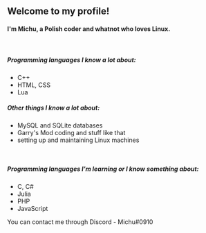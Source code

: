 ## Welcome to my profile!
#### I'm Michu, a Polish coder and whatnot who loves Linux.
<br>

##### Programming languages I know a lot about:
- C++
- HTML, CSS
- Lua

##### Other things I know a lot about:
- MySQL and SQLite databases
- Garry's Mod coding and stuff like that
- setting up and maintaining Linux machines

<br>

##### Programming languages I'm learning or I know something about:
- C, C#
- Julia
- PHP
- JavaScript

You can contact me through Discord - Michu#0910
